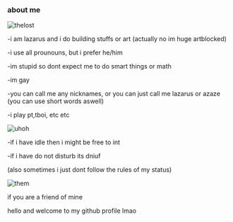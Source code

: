 ### about me

![thelost](https://encrypted-tbn0.gstatic.com/images?q=tbn:ANd9GcQakTqwMD6PUaX9rIahSxWGUjrpVJRYph3tSw&usqp=CAU)

-i am lazarus and i do building stuffs or art (actually no im huge artblocked)

-i use all prounouns, but i prefer he/him

-im stupid so dont expect me to do smart things or math

-im gay

-you can call me any nicknames, or you can just call me lazarus or azaze (you can use short words aswell)

-i play pt,tboi, etc etc


![uhoh](https://static.wikia.nocookie.net/bindingofisaacre_gamepedia/images/8/89/Transition_Lost_Tainted.png/revision/latest/scale-to-width-down/250?cb=20210826045000)

-if i have idle then i might be free to int

-if i have do not disturb its dniuf

(also sometimes i just dont follow the rules of my status)

![them](https://encrypted-tbn0.gstatic.com/images?q=tbn:ANd9GcRW3-H7ZQyjz5H0_YnxRtzWJrK3Tv-2ARjIhg&usqp=CAU)

if you are a friend of mine

hello and welcome to my github profile lmao

